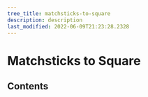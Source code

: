 ```yaml
---
tree_title: matchsticks-to-square
description: description
last_modified: 2022-06-09T21:23:28.2328
---
```


# Matchsticks to Square

## Contents
